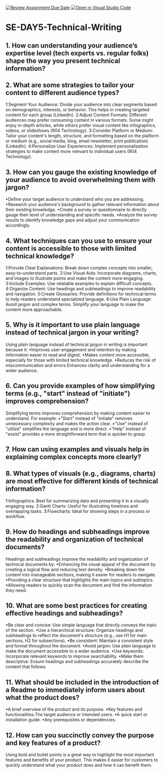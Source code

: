[![Review Assignment Due Date](https://classroom.github.com/assets/deadline-readme-button-22041afd0340ce965d47ae6ef1cefeee28c7c493a6346c4f15d667ab976d596c.svg)](https://classroom.github.com/a/zsAR-pyY)
[![Open in Visual Studio Code](https://classroom.github.com/assets/open-in-vscode-2e0aaae1b6195c2367325f4f02e2d04e9abb55f0b24a779b69b11b9e10269abc.svg)](https://classroom.github.com/online_ide?assignment_repo_id=18377668&assignment_repo_type=AssignmentRepo)
# SE-DAY5-Technical-Writing
## 1. How can understanding your audience’s expertise level (tech experts vs. regular folks) shape the way you present technical information?
## 2. What are some strategies to tailor your content to different audience types?
1:Segment Your Audience: Divide your audience into clear segments based on demographics, interests, or behavior. This helps in creating targeted content for each group (LinkedIn).
2:Adjust Content Formats: Different audiences may prefer consuming content in various formats. Some might enjoy in-depth articles, while others prefer visual content like infographics, videos, or slideshows (904 Technology).
3:Consider Platform or Medium: Tailor your content's length, structure, and formatting based on the platform or medium (e.g., social media, blog, email newsletter, print publication) (LinkedIn).
4:Personalize User Experiences: Implement personalization strategies to make content more relevant to individual users (904 Technology).
## 3. How can you gauge the existing knowledge of your audience to avoid overwhelming them with jargon?
•Define your target audience to understand who you are addressing.
•Research your audience's background to gather relevant information about their existing knowledge.
•Create a survey or questionnaire to directly gauge their level of understanding and specific needs.
•Analyze the survey results to identify knowledge gaps and adjust your communication accordingly.
## 4. What techniques can you use to ensure your content is accessible to those with limited technical knowledge?
1:Provide Clear Explanations: Break down complex concepts into smaller, easy-to-understand parts.
2:Use Visual Aids: Incorporate diagrams, charts, and images to illustrate points and make the content more engaging.
3:Include Examples: Use relatable examples to explain difficult concepts.
4:Organize Content: Use headings and subheadings to improve readability and navigation.
5:Create Glossaries: Provide definitions for technical terms to help readers understand specialized language.
6:Use Plain Language: Avoid jargon and complex terms. Simplify your language to make the content more approachable.
## 5. Why is it important to use plain language instead of technical jargon in your writing?
Using plain language instead of technical jargon in writing is important because it:
•Improves user engagement and retention by making information easier to read and digest.
•Makes content more accessible, especially for those with limited technical knowledge.
•Reduces the risk of miscommunication and errors.Enhances clarity and understanding for a wider audience.
## 6. Can you provide examples of how simplifying terms (e.g., "start" instead of "initiate") improves comprehension?
Simplifying terms improves comprehension by making content easier to understand. For example:
•"Start" instead of "initiate" removes unnecessary complexity and makes the action clear.
•"Use" instead of "utilize" simplifies the language and is more direct.
•"Help" instead of "assist" provides a more straightforward term that is quicker to grasp.
## 7. How can using examples and visuals help in explaining complex concepts more clearly?
## 8. What types of visuals (e.g., diagrams, charts) are most effective for different kinds of technical information?
1:Infographics: Best for summarizing data and presenting it in a visually engaging way.
2:Gantt Charts: Useful for illustrating timelines and overlapping tasks.
3:Flowcharts: Ideal for showing steps in a process or workflow.
## 9. How do headings and subheadings improve the readability and organization of technical documents?
Headings and subheadings improve the readability and organization of technical documents by:
•Enhancing the visual appeal of the document by creating a logical flow and reducing text density.
•Breaking down the content into manageable sections, making it easier for readers to navigate.
•Providing a clear structure that highlights the main topics and subtopics.
•Allowing readers to quickly scan the document and find the information they need.
## 10. What are some best practices for creating effective headings and subheadings?
•Be clear and concise: Use simple language that directly conveys the topic of the section.
•Use a hierarchical structure: Organize headings and subheadings to reflect the document's structure (e.g., use H1 for main sections, H2 for subsections).
•Be consistent: Maintain a consistent style and format throughout the document.
•Avoid jargon: Use plain language to make the document accessible to a wider audience.
•Use keywords: Incorporate relevant keywords to improve searchability.
•Make them descriptive: Ensure headings and subheadings accurately describe the content that follows.
## 11. What should be included in the introduction of a Readme to immediately inform users about what the product does?
•A brief overview of the product and its purpose.
•Key features and functionalities.The target audience or intended users.
•A quick start or installation guide.
•Any prerequisites or dependencies.
## 12. How can you succinctly convey the purpose and key features of a product?
Using bold and bullet points is a great way to highlight the most important features and benefits of your product. This makes it easier for customers to quickly understand what your product does and how it can benefit them.